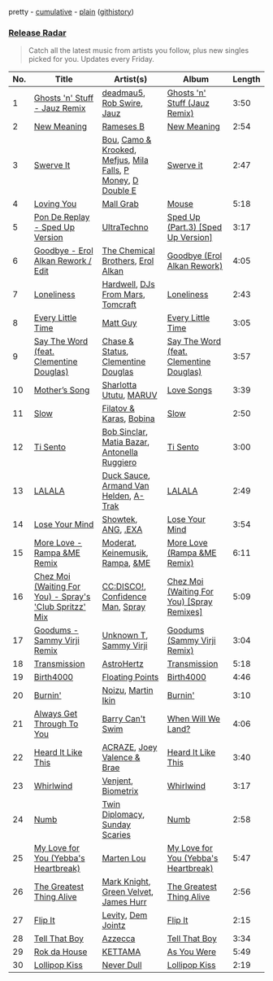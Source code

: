 pretty - [cumulative](/playlists/cumulative/Release%20Radar.md) - [plain](/playlists/plain/37i9dQZEVXbsudmxBFKW7G) ([githistory](https://github.githistory.xyz/vitokorn/spotify-playlist-archive/blob/master/playlists/plain/37i9dQZEVXbsudmxBFKW7G))

### [Release Radar](https://open.spotify.com/playlist/37i9dQZEVXbsudmxBFKW7G)

> Catch all the latest music from artists you follow, plus new singles picked for you. Updates every Friday.

| No. | Title | Artist(s) | Album | Length |
|---|---|---|---|---|
| 1 | [Ghosts 'n' Stuff - Jauz Remix](https://open.spotify.com/track/66xENzNgTnl3xdhoMtvlv9) | [deadmau5](https://open.spotify.com/artist/2CIMQHirSU0MQqyYHq0eOx), [Rob Swire](https://open.spotify.com/artist/2SNg8nqwOHF1eZgRnL9zes), [Jauz](https://open.spotify.com/artist/5ttgIeUVka6FLyi00Uu5h8) | [Ghosts 'n' Stuff (Jauz Remix)](https://open.spotify.com/album/6jDqeNFBxUuzvBiAiSANBt) | 3:50 |
| 2 | [New Meaning](https://open.spotify.com/track/6jRuwoqUT0w4RBz2F3Vz98) | [Rameses B](https://open.spotify.com/artist/06EfEcjc0vdvI6VNL0soIO) | [New Meaning](https://open.spotify.com/album/1Pn8BNW19AxlU9K7WO9eUc) | 2:54 |
| 3 | [Swerve It](https://open.spotify.com/track/3IwA24jZLqPW3tFCWpkr7S) | [Bou](https://open.spotify.com/artist/35dxfY1wywqVRUEaVuMm13), [Camo & Krooked](https://open.spotify.com/artist/2N8IPNZTiNo3nj4mreOlHU), [Mefjus](https://open.spotify.com/artist/54qqaSH6byJIb8eFWxe3Pj), [Mila Falls](https://open.spotify.com/artist/5m1yocXnIqkhC8dyQQd6Ve), [P Money](https://open.spotify.com/artist/6WjX4pepHwXa85B9KMk0PY), [D Double E](https://open.spotify.com/artist/6bwkMlweHsBCpI2a0C5nnN) | [Swerve it](https://open.spotify.com/album/5o9bTDEWsJpTReXH4LuoME) | 2:47 |
| 4 | [Loving You](https://open.spotify.com/track/1L5xGvOSjbzkIkboTSlkRH) | [Mall Grab](https://open.spotify.com/artist/7yF6JnFPDzgml2Ytkyl5D7) | [Mouse](https://open.spotify.com/album/10jtrkrU0F153PnJdUEVJz) | 5:18 |
| 5 | [Pon De Replay - Sped Up Version](https://open.spotify.com/track/4lMC1SAVeJTH7rG1yWJViN) | [UltraTechno](https://open.spotify.com/artist/0ZKQGB49AwsmJwfbryeodZ) | [Sped Up (Part.3) [Sped Up Version]](https://open.spotify.com/album/5s64x5pYZL96YdFEOpFOcq) | 3:17 |
| 6 | [Goodbye - Erol Alkan Rework / Edit](https://open.spotify.com/track/0lAlWP7VEoIdwwVL6W6dww) | [The Chemical Brothers](https://open.spotify.com/artist/1GhPHrq36VKCY3ucVaZCfo), [Erol Alkan](https://open.spotify.com/artist/3jQ8hpdQo3TCEnb5gmOtH5) | [Goodbye (Erol Alkan Rework)](https://open.spotify.com/album/1TmEY1AfhFMbGpOb9Uq3gM) | 4:05 |
| 7 | [Loneliness](https://open.spotify.com/track/0iFxSf5RjiybnVSjofFEBg) | [Hardwell](https://open.spotify.com/artist/6BrvowZBreEkXzJQMpL174), [DJs From Mars](https://open.spotify.com/artist/1pmwwNA38kkkJwEMWe8hLD), [Tomcraft](https://open.spotify.com/artist/2E4lzxgBnCEqLawsXeRKWp) | [Loneliness](https://open.spotify.com/album/5u1NYKRPYx8KkcAVXXryQS) | 2:43 |
| 8 | [Every Little Time](https://open.spotify.com/track/2KIg9kHy2FPhfO6wlTHmJg) | [Matt Guy](https://open.spotify.com/artist/09eFtzPTf7Rbkb1z7n7S5B) | [Every Little Time](https://open.spotify.com/album/3XwLwCURcom85JmUjqdJPv) | 3:05 |
| 9 | [Say The Word (feat. Clementine Douglas)](https://open.spotify.com/track/1jxGhPyCn9SZR9eqrTduja) | [Chase & Status](https://open.spotify.com/artist/3jNkaOXasoc7RsxdchvEVq), [Clementine Douglas](https://open.spotify.com/artist/4DWuml4Jf6K81b5rAPwMb6) | [Say The Word (feat. Clementine Douglas)](https://open.spotify.com/album/6n71DzGS11DoNhdmGQGq5B) | 3:57 |
| 10 | [Mother’s Song](https://open.spotify.com/track/5Puot8KLTB7titKIIDr6g3) | [Sharlotta Ututu](https://open.spotify.com/artist/3smbN032eWc19zV55DUBth), [MARUV](https://open.spotify.com/artist/44T03OWDUjwDgg4IYgFCWi) | [Love Songs](https://open.spotify.com/album/3vDj5msb84cBE0JO6MaEQh) | 3:39 |
| 11 | [Slow](https://open.spotify.com/track/6AGyeJVyYLnPOkkSn7YCNx) | [Filatov & Karas](https://open.spotify.com/artist/5NW2uPFatEKjZQ5gpWD8HO), [Bobina](https://open.spotify.com/artist/7H63wD8xWXAKdYVjZmE90B) | [Slow](https://open.spotify.com/album/3lckCn6fuZcxbvGwa8orOv) | 2:50 |
| 12 | [Ti Sento](https://open.spotify.com/track/5PcmvoBshN5YfFmU4uSXwd) | [Bob Sinclar](https://open.spotify.com/artist/5YFS41yoX0YuFY39fq21oN), [Matia Bazar](https://open.spotify.com/artist/449mAbddAC2PAgNM3TLyc5), [Antonella Ruggiero](https://open.spotify.com/artist/7xELwlmfwkTUMKJNSxN5To) | [Ti Sento](https://open.spotify.com/album/7Cm248Tj1NigR5Jujq0IJq) | 3:00 |
| 13 | [LALALA](https://open.spotify.com/track/0vMAY6AodrM6yXH8Gi9Xzq) | [Duck Sauce](https://open.spotify.com/artist/0q8J3Yj810t5cpAYEJ7gxt), [Armand Van Helden](https://open.spotify.com/artist/3cQA9WH8liZfeja1DxcDYE), [A-Trak](https://open.spotify.com/artist/3TaUSUXn41GixL7zbvrIDt) | [LALALA](https://open.spotify.com/album/6hxVFjWlFEeezccloBHDKW) | 2:49 |
| 14 | [Lose Your Mind](https://open.spotify.com/track/5XQllC4XsoxGlPs3vXk5o0) | [Showtek](https://open.spotify.com/artist/3gk0OYeLFWYupGFRHqLSR7), [ANG](https://open.spotify.com/artist/3iGTIdf1fn9YmiiZiODGTl), [.EXA](https://open.spotify.com/artist/4fCHA6Os4QKfn5UngdAf3i) | [Lose Your Mind](https://open.spotify.com/album/7Mlc4tYbwzdmORE8TLxN0b) | 3:54 |
| 15 | [More Love - Rampa &ME Remix](https://open.spotify.com/track/70ofkwt6aIb4bPQ51OQMQO) | [Moderat](https://open.spotify.com/artist/2exkZbmNqMKnT8LRWuxWgy), [Keinemusik](https://open.spotify.com/artist/26WKgv73kRHD0gEDKD1i8j), [Rampa](https://open.spotify.com/artist/08jywfUS0hp8XYlYs0cvz8), [&ME](https://open.spotify.com/artist/5mIowAJMp7RKNheelruV5z) | [More Love (Rampa &ME Remix)](https://open.spotify.com/album/4ml88dBgRFbbucUERI1BYC) | 6:11 |
| 16 | [Chez Moi (Waiting For You) - Spray's 'Club Spritzz' Mix](https://open.spotify.com/track/5JCjyRsnzkiic9vHoqpykC) | [CC:DISCO!](https://open.spotify.com/artist/37fxVoFAMzet5CiiDg7SL7), [Confidence Man](https://open.spotify.com/artist/0RwXnFrEoI8tltFvYpJgP6), [Spray](https://open.spotify.com/artist/7AyNPhiTjEsBF4HBBW4gDf) | [Chez Moi (Waiting For You) [Spray Remixes]](https://open.spotify.com/album/3MBM7C3aAOK5uPuneu8JvX) | 5:09 |
| 17 | [Goodums - Sammy Virji Remix](https://open.spotify.com/track/0SLedTMdKihqLsR6CGPAfD) | [Unknown T](https://open.spotify.com/artist/3iAhNz3e31lBuXYOsqGsf3), [Sammy Virji](https://open.spotify.com/artist/1GuqTQbuixFHD6eBkFwVcb) | [Goodums (Sammy Virji Remix)](https://open.spotify.com/album/2EpS6fVyBu0gxLlOYdytSN) | 3:04 |
| 18 | [Transmission](https://open.spotify.com/track/7xDX7mAWYuWeID0AY9buss) | [AstroHertz](https://open.spotify.com/artist/5vaObyIjKlwnyb9PVTtn6c) | [Transmission](https://open.spotify.com/album/1zwpQt3gC1ClBD5KjZlhmE) | 5:18 |
| 19 | [Birth4000](https://open.spotify.com/track/0ULiCJAR2lmaHrXvs3exRm) | [Floating Points](https://open.spotify.com/artist/2AR42Ur9PcchQDtEdwkv4L) | [Birth4000](https://open.spotify.com/album/5jWraquGLoS4pFefyUytmx) | 4:46 |
| 20 | [Burnin'](https://open.spotify.com/track/55NFZV4mg6VcXvoB0M65d0) | [Noizu](https://open.spotify.com/artist/3VRyybsQu0MDG0F2LBxnv7), [Martin Ikin](https://open.spotify.com/artist/7DhdJhd6DrxeJlUajwttd1) | [Burnin'](https://open.spotify.com/album/1ZDMO0PcbHNL0Tdx3ysi9U) | 3:10 |
| 21 | [Always Get Through To You](https://open.spotify.com/track/0g8nIlk2ltpZP8lYlPvRx1) | [Barry Can't Swim](https://open.spotify.com/artist/0vTVU0KH0CVzijsoKGsTPl) | [When Will We Land?](https://open.spotify.com/album/5LASDBDtLLEt3QqVtgOoaM) | 4:06 |
| 22 | [Heard It Like This](https://open.spotify.com/track/6HtjJ09kCJbaQSrazLVEGr) | [ACRAZE](https://open.spotify.com/artist/4pnp4w9g30yLfVIAFnZMRd), [Joey Valence & Brae](https://open.spotify.com/artist/1q4618qKswelCGLoanFKQh) | [Heard It Like This](https://open.spotify.com/album/0YPe5oH70RPB9HAGkpXmQ9) | 3:40 |
| 23 | [Whirlwind](https://open.spotify.com/track/5NQwmuADFThAeItrTdB1Kf) | [Venjent](https://open.spotify.com/artist/7xu08SujAqLp7BGinS96vd), [Biometrix](https://open.spotify.com/artist/2qZwOcOK5pr8WaNJWvuZd2) | [Whirlwind](https://open.spotify.com/album/35GtUGu3yUD8k6IGXluBEj) | 3:17 |
| 24 | [Numb](https://open.spotify.com/track/6TvCNh37pSO9rp9fIhskKN) | [Twin Diplomacy](https://open.spotify.com/artist/5rweLVovWSRNfeuVvzPcCq), [Sunday Scaries](https://open.spotify.com/artist/0PavAVTZWBEpaj4iJdKCyj) | [Numb](https://open.spotify.com/album/6FnqdQC9PHxPoLE5rQqtrn) | 2:58 |
| 25 | [My Love for You (Yebba's Heartbreak)](https://open.spotify.com/track/1Oj4UgoSBQWUPaUVakr8sc) | [Marten Lou](https://open.spotify.com/artist/7MmHXD2ESooP0XdgrVuKTK) | [My Love for You (Yebba's Heartbreak)](https://open.spotify.com/album/2du5nqdaDnYOu3k1yCXbBc) | 5:47 |
| 26 | [The Greatest Thing Alive](https://open.spotify.com/track/6As1zfxQHAgeQPBK2paaqh) | [Mark Knight](https://open.spotify.com/artist/3h11MHQeCrcsUgRRijI1zL), [Green Velvet](https://open.spotify.com/artist/3ABaec4jjl95VqmG1iD4k2), [James Hurr](https://open.spotify.com/artist/2g9i2kA0jUr6sfAT28l2vL) | [The Greatest Thing Alive](https://open.spotify.com/album/4pO9irtP1FElMi4HaIUct0) | 2:56 |
| 27 | [Flip It](https://open.spotify.com/track/4NDhaxAmbKXM8LKrOPNxsy) | [Levity](https://open.spotify.com/artist/1PbO7aQiVeKbGp8GYWDL9C), [Dem Jointz](https://open.spotify.com/artist/2AUT4fNQ2QC0e2f5pIxOCd) | [Flip It](https://open.spotify.com/album/6pdKC8JtPq2fbz8er190xE) | 2:15 |
| 28 | [Tell That Boy](https://open.spotify.com/track/34x9lHWBLEWgDSUUlx1T5Z) | [Azzecca](https://open.spotify.com/artist/2k5DY2QDU3kBi5DX7OQlWj) | [Tell That Boy](https://open.spotify.com/album/1pQODgWcJzz8oUoucbos1R) | 3:34 |
| 29 | [Rok da House](https://open.spotify.com/track/5Yb7tXruqWeSS0A1WZXtSO) | [KETTAMA](https://open.spotify.com/artist/3an9rnsXKPCAMlZgH4A0n4) | [As You Were](https://open.spotify.com/album/0WMXMGuMuWiCMhmoApQEx1) | 5:49 |
| 30 | [Lollipop Kiss](https://open.spotify.com/track/5oRYMrAAT3ZCneEz2BtkIs) | [Never Dull](https://open.spotify.com/artist/2u3rmzZC0psTER2sDfUebm) | [Lollipop Kiss](https://open.spotify.com/album/7oPjTfto67OelxxKWMocI2) | 2:19 |
